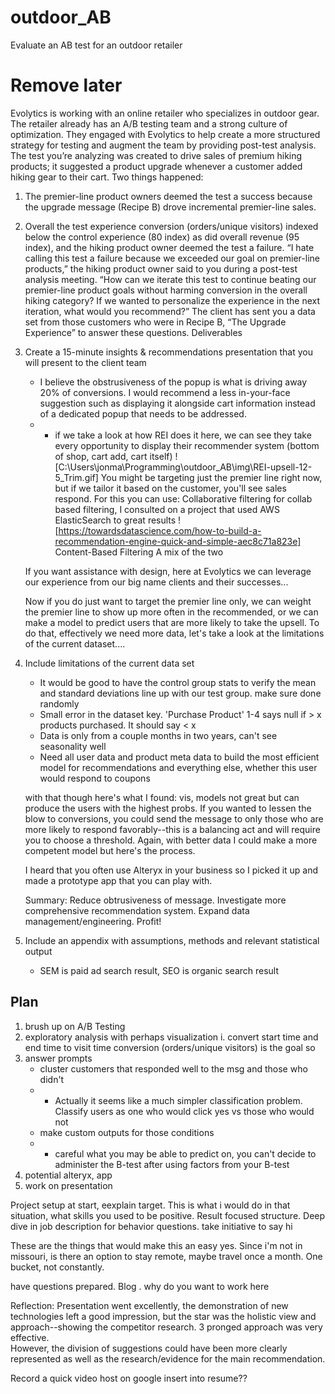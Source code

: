# outdoor_AB
Evaluate an AB test for an outdoor retailer

# Remove later
Evolytics is working with an online retailer who specializes in outdoor gear. The retailer already has an A/B testing team
and a strong culture of optimization. They engaged with Evolytics to help create a more structured strategy for testing and
augment the team by providing post-test analysis.
The test you’re analyzing was created to drive sales of premium hiking products; it suggested a product upgrade
whenever a customer added hiking gear to their cart. Two things happened:
1. The premier-line product owners deemed the test a success because the upgrade message (Recipe B) drove
incremental premier-line sales.
2. Overall the test experience conversion (orders/unique visitors) indexed below the control experience (80 index) as
did overall revenue (95 index), and the hiking product owner deemed the test a failure.
“I hate calling this test a failure because we exceeded our goal on premier-line products,” the hiking product owner said to
you during a post-test analysis meeting. “How can we iterate this test to continue beating our premier-line product goals
without harming conversion in the overall hiking category? If we wanted to personalize the experience in the next iteration,
what would you recommend?”
The client has sent you a data set from those customers who were in Recipe B, “The Upgrade Experience” to answer
these questions.
Deliverables
1. Create a 15-minute insights & recommendations presentation that you will present to the client team
    * I believe the obstrusiveness of the popup is what is driving away 20% of conversions. I would recommend a less in-your-face 
    suggestion such as displaying it alongside cart information instead of a dedicated popup that needs to be addressed.
    * * if we take a look at how REI does it here, we can see they take every opportunity to display their recommender system (bottom of shop, cart add, cart itself)
    ![C:\Users\jonma\Programming\outdoor_AB\img\REI-upsell-12-5_Trim.gif]
    You might be targeting just the premier line right now, but if we tailor it based on the customer, you'll see sales respond.
    For this you can use:
    Collaborative filtering
        for collab based filtering, I consulted on a project that used AWS ElasticSearch to great results
        ![https://towardsdatascience.com/how-to-build-a-recommendation-engine-quick-and-simple-aec8c71a823e]
    Content-Based Filtering
    A mix of the two

    If you want assistance with design, here at Evolytics we can leverage our experience from our big name clients and their successes...

    Now if you do just want to target the premier line only, we can weight the premier line to show up more often in the recommended, or we can make a model to predict users that are more likely to take the upsell. To do that, effectively we need more data, let's take a look at the limitations of the current dataset....
2. Include limitations of the current data set
    * It would be good to have the control group stats to verify the mean and standard deviations line up with our test group. make sure done randomly
    * Small error in the dataset key. 'Purchase Product' 1-4 says null if > x products purchased. It should say < x
    * Data is only from a couple months in two years, can't see seasonality well
    * Need all user data and product meta data to build the most efficient model for recommendations and everything else, whether this user would respond to coupons

    with that though here's what I found: vis, models not great but can produce the users with the highest probs. If you wanted to lessen the blow to conversions, you could send the message to only those who are more likely to respond favorably--this is a balancing act and will require you to choose a threshold. Again, with better data I could make a more competent model but here's the process.

    I heard that you often use Alteryx in your business so I picked it up and made a prototype app that you can play with.

    Summary: Reduce obtrusiveness of message. Investigate more comprehensive recommendation system. Expand data management/engineering. Profit!
3. Include an appendix with assumptions, methods and relevant statistical output
    * SEM is paid ad search result, SEO is organic search result

## Plan

1. brush up on A/B Testing
2. exploratory analysis with perhaps visualization
    i. convert start time and end time to visit time
    conversion (orders/unique visitors) is the goal so 
3. answer prompts
    * cluster customers that responded well to the msg and those who didn't
    * * Actually it seems like a much simpler classification problem. Classify users as one who would click yes vs those who would not
    * make custom outputs for those conditions
    * * careful what you may be able to predict on, you can't decide to administer the B-test after using factors from your B-test
4. potential alteryx, app
5. work on presentation

Project setup at start, eexplain target. This is what i would do in that situation, what skills you used to be positive. Result focused structure.
Deep dive in job description for behavior questions. take initiative to say hi

These are the things that would make this an easy yes. Since i'm not in missouri, is there an option to stay remote, maybe travel once a month. One bucket, not constantly.

have questions prepared. Blog . why do you want to work here

Reflection:
Presentation went excellently, the demonstration of new technologies left a good impression, but the star was the holistic view and approach--showing the competitor research. 3 pronged approach was very effective.  
However, the division of suggestions could have been more clearly represented as well as the research/evidence for the main recommendation. 

Record a quick video
host on google
insert into resume??